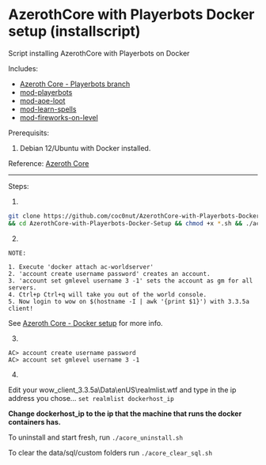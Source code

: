 # AzerothCore with Playerbots Docker setup (installscript)

Script installing AzerothCore with Playerbots on Docker

Includes:
- [Azeroth Core - Playerbots branch](https://github.com/liyunfan1223/azerothcore-wotlk.git)
- [mod-playerbots](https://github.com/liyunfan1223/mod-playerbots)
- [mod-aoe-loot](https://github.com/azerothcore/mod-aoe-loot)
- [mod-learn-spells](https://github.com/azerothcore/mod-learn-spells)
- [mod-fireworks-on-level](https://github.com/azerothcore/mod-fireworks-on-level.git)

Prerequisits: 
  1. Debian 12/Ubuntu with Docker installed.

Reference:
[Azeroth Core](https://www.azerothcore.org/wiki/home)

---

Steps:

1.
 ```bash
 git clone https://github.com/coc0nut/AzerothCore-with-Playerbots-Docker-Setup.git \
 && cd AzerothCore-with-Playerbots-Docker-Setup && chmod +x *.sh && ./acore_setup.sh
 ```

2. 
```
NOTE:

1. Execute 'docker attach ac-worldserver'
2. 'account create username password' creates an account.
3. 'account set gmlevel username 3 -1' sets the account as gm for all servers.
4. Ctrl+p Ctrl+q will take you out of the world console.
5. Now login to wow on $(hostname -I | awk '{print $1}') with 3.3.5a client!
```
See [Azeroth Core - Docker setup](https://www.azerothcore.org/wiki/install-with-docker) for more info.

3.
```shell
AC> account create username password
AC> account set gmlevel username 3 -1
```

4.
Edit your wow_client_3.3.5a\Data\enUS\realmlist.wtf and type in the ip address you chose...
`set realmlist dockerhost_ip`

**Change dockerhost_ip to the ip that the machine that runs the docker containers has.**

To uninstall and start fresh, run `./acore_uninstall.sh`

To clear the data/sql/custom folders run `./acore_clear_sql.sh`

